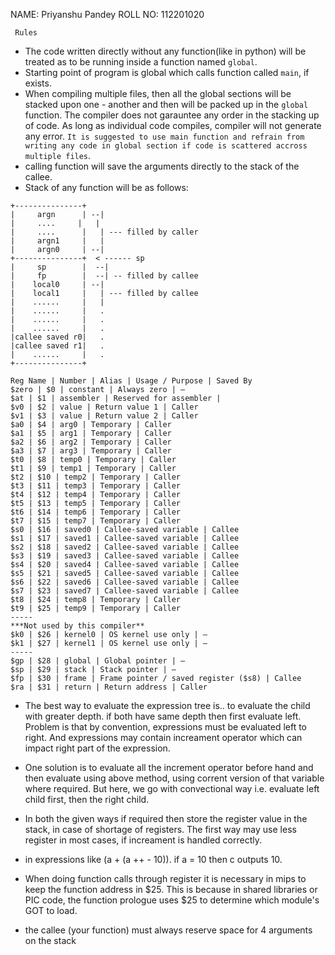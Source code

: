 NAME: Priyanshu Pandey
ROLL NO: 112201020



``` Rules```
* The code written directly without any function(like in python) will be treated as to be running inside a function named `global`.
* Starting point of program is global which calls function called `main`, if exists.
* When compiling multiple files, then all the global sections will be stacked upon one - another and then will be packed up in the `global` function. The compiler does not garauntee any order in the stacking up of code. As long as individual code compiles, compiler will not generate any error. `It is suggested to use main function and refrain from writing any code in global section if code is scattered accross multiple files`. 
* calling function will save the arguments directly to the stack of the callee. 
* Stack of any function will be as follows:

```
+---------------+
|     argn      | --|
|     ....     |   |
|     ....      |   | --- filled by caller
|     argn1     |   |
|     argn0     | --|
+---------------+  < ------ sp
|     sp        |  --|
|     fp        |  --| -- filled by callee
|    local0     | --|
|    local1     |   | --- filled by callee
|    ......     |   |
|    ......     |   .
|    ......     |   .
|    ......     |   .
|callee saved r0|   .
|callee saved r1|   .
|    ......     |   .
+---------------+
```

```
Reg Name | Number | Alias | Usage / Purpose | Saved By
$zero | $0 | constant | Always zero | —
$at | $1 | assembler | Reserved for assembler |
$v0 | $2 | value | Return value 1 | Caller
$v1 | $3 | value | Return value 2 | Caller
$a0 | $4 | arg0 | Temporary | Caller
$a1 | $5 | arg1 | Temporary | Caller
$a2 | $6 | arg2 | Temporary | Caller
$a3 | $7 | arg3 | Temporary | Caller
$t0 | $8 | temp0 | Temporary | Caller
$t1 | $9 | temp1 | Temporary | Caller
$t2 | $10 | temp2 | Temporary | Caller
$t3 | $11 | temp3 | Temporary | Caller
$t4 | $12 | temp4 | Temporary | Caller
$t5 | $13 | temp5 | Temporary | Caller
$t6 | $14 | temp6 | Temporary | Caller
$t7 | $15 | temp7 | Temporary | Caller
$s0 | $16 | saved0 | Callee-saved variable | Callee
$s1 | $17 | saved1 | Callee-saved variable | Callee
$s2 | $18 | saved2 | Callee-saved variable | Callee
$s3 | $19 | saved3 | Callee-saved variable | Callee
$s4 | $20 | saved4 | Callee-saved variable | Callee
$s5 | $21 | saved5 | Callee-saved variable | Callee
$s6 | $22 | saved6 | Callee-saved variable | Callee
$s7 | $23 | saved7 | Callee-saved variable | Callee
$t8 | $24 | temp8 | Temporary | Caller
$t9 | $25 | temp9 | Temporary | Caller
----- 
***Not used by this compiler**
$k0 | $26 | kernel0 | OS kernel use only | —
$k1 | $27 | kernel1 | OS kernel use only | —
-----
$gp | $28 | global | Global pointer | —
$sp | $29 | stack | Stack pointer | —
$fp | $30 | frame | Frame pointer / saved register ($s8) | Callee
$ra | $31 | return | Return address | Caller

```

* The best way to evaluate the expression tree is.. to evaluate the child with greater depth. if both have same depth then first evaluate left.
Problem is that by convention, expressions must be evaluated left to right. And expressions may contain increament operator which can impact right part of the expression.

* One solution is to evaluate all the increment operator before hand and then evaluate using above method, using corrent version of that variable where required. But here, we go with convectional way i.e. evaluate left child first, then the right child.

* In both the given ways if required then store the register value in the stack, in case of shortage of registers. The first way may use less register in most cases, if increament is handled correctly.


* in expressions like (a + (a ++ - 10)). if a = 10 then c outputs  10. 

* When doing function calls through register it is necessary in mips to keep the function address in $25. This is because in shared libraries or PIC code, the function prologue uses $25 to determine which module's GOT to load.

* the callee (your function) must always reserve space for 4 arguments on the stack 